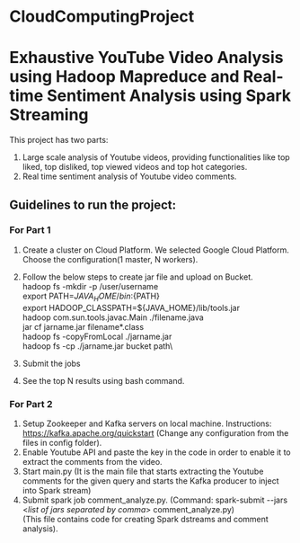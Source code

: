 # CloudComputingProject
# Exhaustive YouTube Video Analysis using Hadoop Mapreduce and Real-time Sentiment Analysis using Spark Streaming

This project has two parts:
1. Large scale analysis of Youtube videos, providing functionalities like top liked, top disliked, top viewed videos and top hot categories.
2. Real time sentiment analysis of Youtube video comments.

## Guidelines to run the project:
### For Part 1
1. Create a cluster on Cloud Platform. We selected Google Cloud Platform. Choose the configuration(1 master, N workers).
2. Follow the below steps to create jar file and upload on Bucket.\
    hadoop fs -mkdir -p /user/username\
    export PATH=${JAVA_HOME}/bin:${PATH} \
    export HADOOP_CLASSPATH=${JAVA_HOME}/lib/tools.jar\
    hadoop com.sun.tools.javac.Main ./filename.java\
    jar cf jarname.jar filename*.class\
    hadoop fs -copyFromLocal ./jarname.jar\
    hadoop fs -cp ./jarname.jar bucket path\

3. Submit the jobs
4. See the top N results using bash command.

### For Part 2
1. Setup Zookeeper and Kafka servers on local machine. Instructions: https://kafka.apache.org/quickstart (Change any configuration from the files in config folder). 
2. Enable Youtube API and paste the key in the code in order to enable it to extract the comments from the video.
2. Start main.py (It is the main file that starts extracting the Youtube comments for the given query and starts the Kafka producer to inject into Spark stream) 
3. Submit spark job comment_analyze.py. (Command: spark-submit --jars <*list of jars separated by comma*> comment_analyze.py) \
    (This file contains code for creating Spark dstreams and comment analysis).

